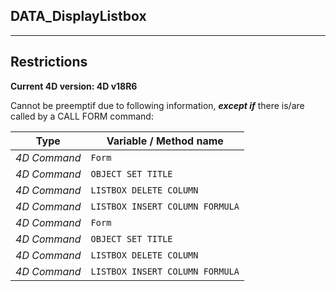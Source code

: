 ﻿## DATA_DisplayListbox---## Restrictions**Current 4D version: 4D v18R6**Cannot be preemptif due to following information, ***except if*** there is/are called by a CALL FORM command:|Type|Variable / Method name||------|------||*4D Command*|`Form`||*4D Command*|`OBJECT SET TITLE`||*4D Command*|`LISTBOX DELETE COLUMN`||*4D Command*|`LISTBOX INSERT COLUMN FORMULA`||*4D Command*|`Form`||*4D Command*|`OBJECT SET TITLE`||*4D Command*|`LISTBOX DELETE COLUMN`||*4D Command*|`LISTBOX INSERT COLUMN FORMULA`|